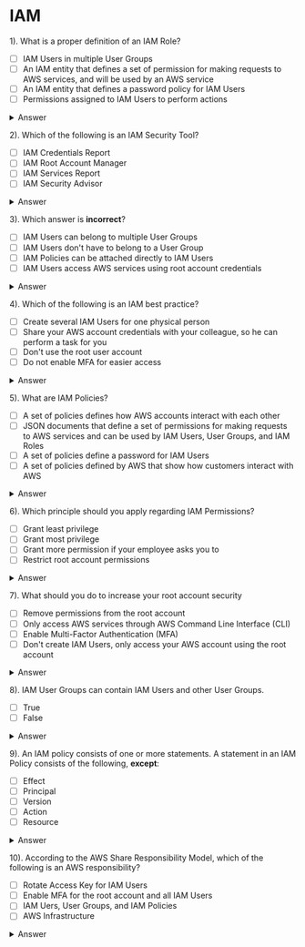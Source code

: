 # IAM

1). What is a proper definition of an IAM Role?  
- [ ] IAM Users in multiple User Groups
- [ ] An IAM entity that defines a set of permission for making requests to AWS services, and will be used by an AWS service
- [ ] An IAM entity that defines a password policy for IAM Users
- [ ] Permissions assigned to IAM Users to perform actions

<details><summary>Answer</summary>
<p>
  An IAM entity that defines a set of permission for making requests to AWS services, and will be used by an AWS service
</p>
</details>

2). Which of the following is an IAM Security Tool?
- [ ] IAM Credentials Report
- [ ] IAM Root Account Manager
- [ ] IAM Services Report
- [ ] IAM Security Advisor

<details><summary>Answer</summary>
<p>
  IAM Credentials Report
</p>
</details>

3). Which answer is **incorrect**?
- [ ] IAM Users can belong to multiple User Groups
- [ ] IAM Users don't have to belong to a User Group
- [ ] IAM Policies can be attached directly to IAM Users
- [ ] IAM Users access AWS services using root account credentials

<details><summary>Answer</summary>
<p>
  IAM Users access AWS services using root account credentials
</p>
</details>

4). Which of the following is an IAM best practice?
- [ ] Create several IAM Users for one physical person
- [ ] Share your AWS account credentials with your colleague, so he can perform a task for you
- [ ] Don't use the root user account
- [ ] Do not enable MFA for easier access

<details><summary>Answer</summary>
<p>
  Don't use the root user account
</p>
</details>

5). What are IAM Policies?
- [ ] A set of policies defines how AWS accounts interact with each other
- [ ] JSON documents that define a set of permissions for making requests to AWS services and can be used by IAM Users, User Groups, and IAM Roles 
- [ ] A set of policies define a password for IAM Users
- [ ] A set of policies defined by AWS that show how customers interact with AWS

<details><summary>Answer</summary>
<p>
  JSON documents that define a set of permissions for making requests to AWS services and can be used by IAM Users, User Groups, and IAM Roles
</p>
</details>

6). Which principle should you apply regarding IAM Permissions?
- [ ] Grant least privilege
- [ ] Grant most privilege 
- [ ] Grant more permission if your employee asks you to
- [ ] Restrict root account permissions

<details><summary>Answer</summary>
<p>
  Grant least privilege
</p>
</details>

7). What should you do to increase your root account security
- [ ] Remove permissions from the root account
- [ ] Only access AWS services through AWS Command Line Interface (CLI) 
- [ ] Enable Multi-Factor Authentication (MFA)
- [ ] Don't create IAM Users, only access your AWS account using the root account

<details><summary>Answer</summary>
<p>
  Enable Multi-Factor Authentication (MFA)
</p>
</details>

8). IAM User Groups can contain IAM Users and other User Groups.
- [ ] True
- [ ] False 

<details><summary>Answer</summary>
<p>
  False
</p>
</details>

9). An IAM policy consists of one or more statements. A statement in an IAM Policy consists of the following, **except**:
- [ ] Effect
- [ ] Principal 
- [ ] Version
- [ ] Action
- [ ] Resource

<details><summary>Answer</summary>
<p>
  Version
</p>
</details>

10). According to the AWS Share Responsibility Model, which of the following is an AWS responsibility?
- [ ] Rotate Access Key for IAM Users
- [ ] Enable MFA for the root account and all IAM Users 
- [ ] IAM Uers, User Groups, and IAM Policies
- [ ] AWS Infrastructure

<details><summary>Answer</summary>
<p>
  AWS Infrastructure
</p>
</details>
